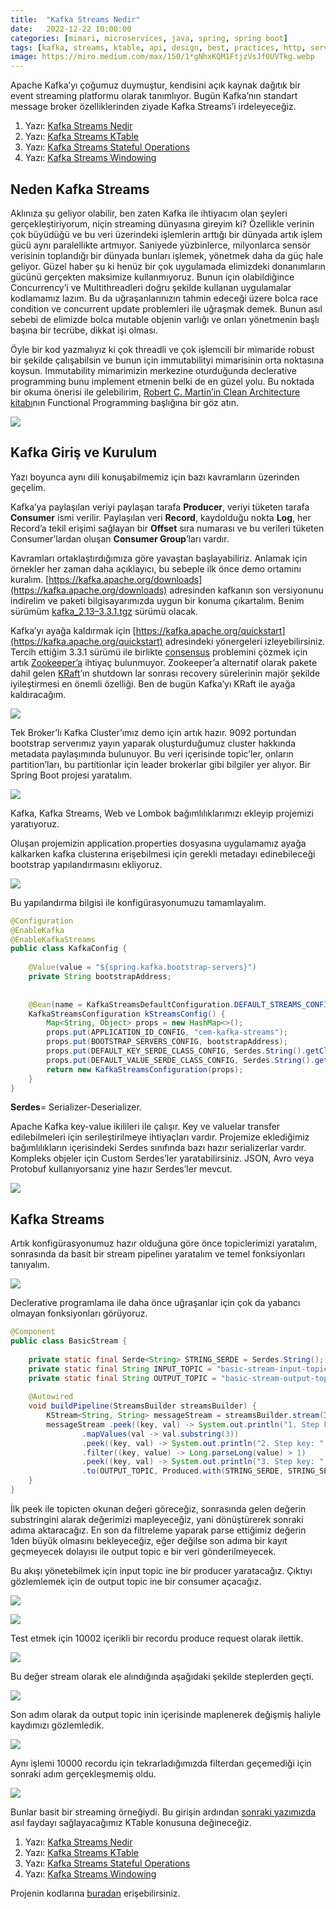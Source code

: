 ```yaml
---
title:  "Kafka Streams Nedir"
date:   2022-12-22 10:00:00
categories: [mimari, microservices, java, spring, spring boot]
tags: [kafka, streams, ktable, api, design, best, practices, http, service, message broker, design, tasarım, topic, queue, mikroservis, microservice, kubernetes,  türkçe, yazılım, blog, nedir, örnek, nasıl yapılır, mehmet cem yücel]
image: https://miro.medium.com/max/150/1*gNhxKQM1FtjzVsJf0UVTkg.webp
---
```

Apache Kafka’yı çoğumuz duymuştur, kendisini açık kaynak dağıtık bir event streaming platformu olarak tanımlıyor. Bugün Kafka’nın standart message broker özelliklerinden ziyade Kafka Streams’i irdeleyeceğiz.

1.  Yazı:  [Kafka Streams Nedir](https://www.mehmetcemyucel.com/2022/kafka-streams-nedir)
2.  Yazı:  [Kafka Streams KTable](https://www.mehmetcemyucel.com/2022/kafka-streams-ktable)
3.  Yazı:  [Kafka Streams Stateful Operations](https://www.mehmetcemyucel.com/2022/kafka-streams-stateful-operations)
4.  Yazı:  [Kafka Streams Windowing](https://www.mehmetcemyucel.com/2022/kafka-streams-windowing)

## Neden Kafka Streams

Aklınıza şu geliyor olabilir, ben zaten Kafka ile ihtiyacım olan şeyleri gerçekleştiriyorum, niçin streaming dünyasına gireyim ki? Özellikle verinin çok büyüdüğü ve bu veri üzerindeki işlemlerin arttığı bir dünyada artık işlem gücü aynı paralellikte artmıyor. Saniyede yüzbinlerce, milyonlarca sensör verisinin toplandığı bir dünyada bunları işlemek, yönetmek daha da güç hale geliyor. Güzel haber şu ki henüz bir çok uygulamada elimizdeki donanımların gücünü gerçekten maksimize kullanmıyoruz. Bunun için olabildiğince Concurrency’i ve Multithreadleri doğru şekilde kullanan uygulamalar kodlamamız lazım. Bu da uğraşanlarınızın tahmin edeceği üzere bolca race condition ve concurrent update problemleri ile uğraşmak demek. Bunun asıl sebebi de elimizde bolca mutable objenin varlığı ve onları yönetmenin başlı başına bir tecrübe, dikkat işi olması.

Öyle bir kod yazmalıyız ki çok threadli ve çok işlemcili bir mimaride robust bir şekilde çalışabilsin ve bunun için immutabilityi mimarisinin orta noktasına koysun. Immutability mimarimizin merkezine oturduğunda declerative programming bunu implement etmenin belki de en güzel yolu. Bu noktada bir okuma önerisi ile gelebilirim,  [Robert C. Martin’in Clean Architecture kitabı](https://www.amazon.com/Clean-Architecture-Craftsmans-Software-Structure/dp/0134494164)nın Functional Programming başlığına bir göz atın.

![](https://miro.medium.com/max/1400/1*gNhxKQM1FtjzVsJf0UVTkg.png)

## Kafka Giriş ve Kurulum

Yazı boyunca aynı dili konuşabilmemiz için bazı kavramların üzerinden geçelim.

Kafka’ya paylaşılan veriyi paylaşan tarafa  **Producer**, veriyi tüketen tarafa  **Consumer**  ismi verilir. Paylaşılan veri  **Record**, kaydolduğu nokta  **Log**, her Record’a tekil erişimi sağlayan bir  **Offset**  sıra numarası ve bu verileri tüketen Consumer’lardan oluşan  **Consumer Group**’ları vardır.

Kavramları ortaklaştırdığımıza göre yavaştan başlayabiliriz. Anlamak için örnekler her zaman daha açıklayıcı, bu sebeple ilk önce demo ortamını kuralım.  [https://kafka.apache.org/downloads](https://kafka.apache.org/downloads)  adresinden kafkanın son versiyonunu indirelim ve paketi bilgisayarımızda uygun bir konuma çıkartalım. Benim sürümüm  [kafka_2.13–3.3.1.tgz](https://downloads.apache.org/kafka/3.3.1/kafka_2.13-3.3.1.tgz)  sürümü olacak.

Kafka’yı ayağa kaldırmak için  [https://kafka.apache.org/quickstart](https://kafka.apache.org/quickstart)  adresindeki yönergeleri izleyebilirsiniz. Tercih ettiğim 3.3.1 sürümü ile birlikte  [consensus](https://www.mehmetcemyucel.com/2018/centralized-decentralized-distributed-networkler-ve-bizans-general-problemi/)  problemini çözmek için artık  [Zookeeper’a](https://zookeeper.apache.org/)  ihtiyaç bulunmuyor. Zookeeper’a alternatif olarak pakete dahil gelen  [KRaft](https://developer.confluent.io/learn/kraft/)’ın shutdown lar sonrası recovery sürelerinin majör şekilde iyileştirmesi en önemli özelliği. Ben de bugün Kafka’yı KRaft ile ayağa kaldıracağım.

![](https://miro.medium.com/max/1400/1*TuWEWPWj3GDDaXiIxuOwZQ.png)

Tek Broker’lı Kafka Cluster’ımız demo için artık hazır. 9092 portundan bootstrap serverımız yayın yaparak oluşturduğumuz cluster hakkında metadata paylaşımında bulunuyor. Bu veri içerisinde topic’ler, onların partition’ları, bu partitionlar için leader brokerlar gibi bilgiler yer alıyor. Bir Spring Boot projesi yaratalım.

![](https://miro.medium.com/max/1400/1*2ycPS60teyl4n7Kjzn7FBg.png)

Kafka, Kafka Streams, Web ve Lombok bağımlılıklarımızı ekleyip projemizi yaratıyoruz.

Oluşan projemizin application.properties dosyasına uygulamamız ayağa kalkarken kafka clusterına erişebilmesi için gerekli metadayı edinebileceği bootstrap yapılandırmasını ekliyoruz.

![](https://miro.medium.com/max/1400/1*8OihGGav6hU5JJxyS8KcSA.png)

Bu yapılandırma bilgisi ile konfigürasyonumuzu tamamlayalım.

```java
@Configuration  
@EnableKafka  
@EnableKafkaStreams  
public class KafkaConfig {  
  
    @Value(value = "${spring.kafka.bootstrap-servers}")  
    private String bootstrapAddress;  
  
  
    @Bean(name = KafkaStreamsDefaultConfiguration.DEFAULT_STREAMS_CONFIG_BEAN_NAME)  
    KafkaStreamsConfiguration kStreamsConfig() {  
        Map<String, Object> props = new HashMap<>();  
        props.put(APPLICATION_ID_CONFIG, "cem-kafka-streams");  
        props.put(BOOTSTRAP_SERVERS_CONFIG, bootstrapAddress);  
        props.put(DEFAULT_KEY_SERDE_CLASS_CONFIG, Serdes.String().getClass().getName());  
        props.put(DEFAULT_VALUE_SERDE_CLASS_CONFIG, Serdes.String().getClass().getName());  
        return new KafkaStreamsConfiguration(props);  
    }  
}
```

**Serdes**= Serializer-Deserializer.

Apache Kafka key-value ikilileri ile çalışır. Key ve valuelar transfer edilebilmeleri için serileştirilmeye ihtiyaçları vardır. Projemize eklediğimiz bağımlılıkların içerisindeki Serdes sınıfında bazı hazır serializerlar vardır. Kompleks objeler için Custom Serdes’ler yaratabilirsiniz. JSON, Avro veya Protobuf kullanıyorsanız yine hazır Serdes’ler mevcut.

![](https://miro.medium.com/max/1244/1*B-Fa4UW_2b9dAuiPzc9sXA.png)

## Kafka Streams 

Artık konfigürasyonumuz hazır olduğuna göre önce topiclerimizi yaratalım, sonrasında da basit bir stream pipelineı yaratalım ve temel fonksiyonları tanıyalım.

![](https://miro.medium.com/max/1400/1*r60WGvq7MCfx9HmOTZR8Ww.png)

Declerative programlama ile daha önce uğraşanlar için çok da yabancı olmayan fonksiyonları görüyoruz.

```java
@Component  
public class BasicStream {  
  
    private static final Serde<String> STRING_SERDE = Serdes.String();  
    private static final String INPUT_TOPIC = "basic-stream-input-topic";  
    private static final String OUTPUT_TOPIC = "basic-stream-output-topic";  
  
    @Autowired  
    void buildPipeline(StreamsBuilder streamsBuilder) {  
        KStream<String, String> messageStream = streamsBuilder.stream(INPUT_TOPIC, Consumed.with(STRING_SERDE, STRING_SERDE));  
        messageStream .peek((key, val) -> System.out.println("1. Step key: " + key + ", val: " + val))  
                .mapValues(val -> val.substring(3))  
                .peek((key, val) -> System.out.println("2. Step key: " + key + ", val: " + val))  
                .filter((key, value) -> Long.parseLong(value) > 1)  
                .peek((key, val) -> System.out.println("3. Step key: " + key + ", val: " + val))  
                .to(OUTPUT_TOPIC, Produced.with(STRING_SERDE, STRING_SERDE));  
    }  
}
```

İlk peek ile topicten okunan değeri göreceğiz, sonrasında gelen değerin substringini alarak değerimizi mapleyeceğiz, yani dönüştürerek sonraki adıma aktaracağız. En son da filtreleme yaparak parse ettiğimiz değerin 1den büyük olmasını bekleyeceğiz, eğer değilse son adıma bir kayıt geçmeyecek dolayısı ile output topic e bir veri gönderilmeyecek.

Bu akışı yönetebilmek için input topic ine bir producer yaratacağız. Çıktıyı gözlemlemek için de output topic ine bir consumer açacağız.

![](https://miro.medium.com/max/1400/1*84xj9q4VK2hXEMqoM-r8wg.png)


![](https://miro.medium.com/max/1400/1*DredRERq0vx00QkNw12Zhw.png)


Test etmek için 10002 içerikli bir recordu produce request olarak ilettik.

![](https://miro.medium.com/max/1400/1*30RrLsBdnO00hR7NPanl8Q.png)


Bu değer stream olarak ele alındığında aşağıdaki şekilde steplerden geçti.

![](https://miro.medium.com/max/1400/1*kg9b1ynDbuxLl74iCyOoPQ.png)


Son adım olarak da output topic inin içerisinde maplenerek değişmiş haliyle kaydımızı gözlemledik.

![](https://miro.medium.com/max/1400/1*CqVzPCn5Kv5yvWKpXJbmFw.png)


Aynı işlemi 10000 recordu için tekrarladığımızda filterdan geçemediği için sonraki adım gerçekleşmemiş oldu.

![](https://miro.medium.com/max/778/1*RRDCwXqfXQkZKo9myyXxFg.png)


Bunlar basit bir streaming örneğiydi. Bu girişin ardından  [sonraki yazımızda](https://www.mehmetcemyucel.com/2022/kafka-streams-ktable)  asıl faydayı sağlayacağımız KTable konusuna değineceğiz.

1.  Yazı:  [Kafka Streams Nedir](https://www.mehmetcemyucel.com/2022/kafka-streams-nedir)
2.  Yazı:  [Kafka Streams KTable](https://www.mehmetcemyucel.com/2022/kafka-streams-ktable)
3.  Yazı:  [Kafka Streams Stateful Operations](https://www.mehmetcemyucel.com/2022/kafka-streams-stateful-operations)
4.  Yazı:  [Kafka Streams Windowing](https://www.mehmetcemyucel.com/2022/kafka-streams-windowing)

Projenin kodlarına  [buradan](https://github.com/mehmetcemyucel/kafka-streams)  erişebilirsiniz.